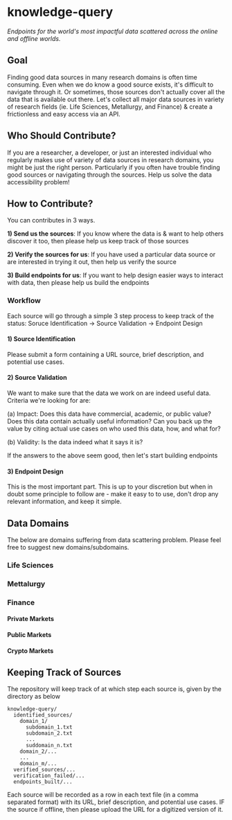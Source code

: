 # knowledge-query
_Endpoints for the world's most impactful data scattered across the online and offline worlds._

## Goal
Finding good data sources in many research domains is often time consuming. Even when we do know a good source exists, it's difficult to navigate through it. Or sometimes, those sources don't actually cover all the data that is available out there. Let's collect all major data sources in variety of research fields (ie. Life Sciences, Metallurgy, and Finance) & create a frictionless and easy access via an API. 

## Who Should Contribute?
If you are a researcher, a developer, or just an interested individual who regularly makes use of variety of data sources in research domains, you might be just the right person. Particularly if you often have trouble finding good sources or navigating through the sources. Help us solve the data accessibility problem!


## How to Contribute?
You can contributes in 3 ways.

**1) Send us the sources**: If you know where the data is & want to help others discover it too, then please help us keep track of those sources
  
**2) Verify the sources for us**: If you have used a particular data source or are interested in trying it out, then help us verify the source
  
**3) Build endpoints for us**: If you want to help design easier ways to interact with data, then please help us build the endpoints

### Workflow
Each source will go through a simple 3 step process to keep track of the status: Soruce Identification -> Source Validation -> Endpoint Design

#### 1) Source Identification
Please submit a form containing a URL source, brief description, and potential use cases.

#### 2) Source Validation
We want to make sure that the data we work on are indeed useful data. Criteria we're looking for are:

(a) Impact: Does this data have commercial, academic, or public value? Does this data contain actually useful information? Can you back up the value by citing actual use cases on who used this data, how, and what for?

(b) Validity: Is the data indeed what it says it is?

If the answers to the above seem good, then let's start building endpoints

#### 3) Endpoint Design
This is the most important part. This is up to your discretion but when in doubt some principle to follow are - make it easy to to use, don't drop any relevant information, and keep it simple.

## Data Domains
The below are domains suffering from data scattering problem. Please feel free to suggest new domains/subdomains.

### Life Sciences

### Mettalurgy

### Finance
#### Private Markets
#### Public Markets
#### Crypto Markets

## Keeping Track of Sources
The repository will keep track of at which step each source is, given by the directory as below
```
knowledge-query/
  identified_sources/
    domain_1/
      subdomain_1.txt
      subdomain_2.txt
      ...
      suddomain_n.txt
    domain_2/...
    ...
    domain_m/...
  verified_sources/...
  verification_failed/...
  endpoints_built/...
```

Each source will be recorded as a row in each text file (in a comma separated format) with its URL, brief description, and potential use cases.
IF the source if offline, then please upload the URL for a digitized version of it.
